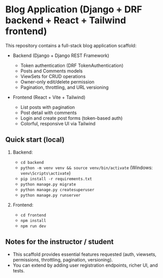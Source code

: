 # Blog Application (Django + DRF backend + React + Tailwind frontend)

This repository contains a full-stack blog application scaffold:

- Backend (Django + Django REST Framework)
  - Token authentication (DRF TokenAuthentication)
  - Posts and Comments models
  - ViewSets for CRUD operations
  - Owner-only edit/delete permission
  - Pagination, throttling, and URL versioning

- Frontend (React + Vite + Tailwind)
  - List posts with pagination
  - Post detail with comments
  - Login and create post forms (token-based auth)
  - Colorful, responsive UI via Tailwind

## Quick start (local)
1. Backend:
   - `cd backend`
   - `python -m venv venv && source venv/bin/activate` (Windows: `venv\Scripts\activate`)
   - `pip install -r requirements.txt`
   - `python manage.py migrate`
   - `python manage.py createsuperuser`
   - `python manage.py runserver`

2. Frontend:
   - `cd frontend`
   - `npm install`
   - `npm run dev`

## Notes for the instructor / student
- This scaffold provides essential features requested (auth, viewsets, permissions, throttling, pagination, versioning).
- You can extend by adding user registration endpoints, richer UI, and tests.
